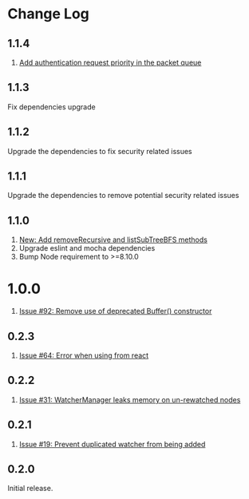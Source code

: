 # Change Log

## 1.1.4

1. [Add authentication request priority in the packet queue](https://github.com/alexguan/node-zookeeper-client/pull/52)

## 1.1.3

Fix dependencies upgrade

## 1.1.2

Upgrade the dependencies to fix security related issues

## 1.1.1

Upgrade the dependencies to remove potential security related issues

## 1.1.0

1. [New: Add removeRecursive and listSubTreeBFS methods](https://github.com/alexguan/node-zookeeper-client/pull/88)
2. Upgrade eslint and mocha dependencies
3. Bump Node requirement to >=8.10.0

# 1.0.0

1. [Issue #92: Remove use of deprecated Buffer() constructor](https://github.com/alexguan/node-zookeeper-client/issues/92)

## 0.2.3

1. [Issue #64: Error when using from react](https://github.com/alexguan/node-zookeeper-client/issues/64)

## 0.2.2

1. [Issue #31: WatcherManager leaks memory on un-rewatched nodes](https://github.com/alexguan/node-zookeeper-client/issues/31)

## 0.2.1

1. [Issue #19: Prevent duplicated watcher from being added](https://github.com/alexguan/node-zookeeper-client/pull/19)

## 0.2.0

Initial release.
